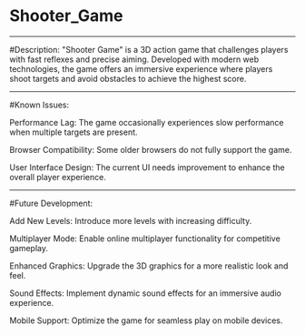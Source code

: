 # Shooter_Game

_____________________________
#Description:
"Shooter Game" is a 3D action game that challenges players with fast reflexes and precise aiming. Developed with modern web technologies, the game offers an immersive experience where players shoot targets and avoid obstacles to achieve the highest score.

_____________________________
#Known Issues:

Performance Lag: The game occasionally experiences slow performance when multiple targets are present.

Browser Compatibility: Some older browsers do not fully support the game.

User Interface Design: The current UI needs improvement to enhance the overall player experience.

_____________________________
#Future Development:

Add New Levels: Introduce more levels with increasing difficulty.

Multiplayer Mode: Enable online multiplayer functionality for competitive gameplay.

Enhanced Graphics: Upgrade the 3D graphics for a more realistic look and feel.

Sound Effects: Implement dynamic sound effects for an immersive audio experience.

Mobile Support: Optimize the game for seamless play on mobile devices.
